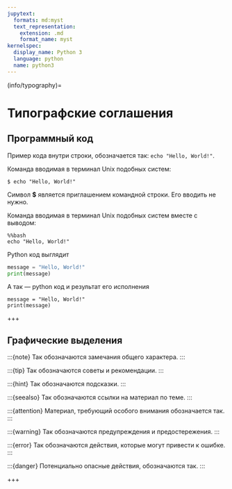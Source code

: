 ```yaml
---
jupytext:
  formats: md:myst
  text_representation:
    extension: .md
    format_name: myst
kernelspec:
  display_name: Python 3
  language: python
  name: python3
---
```


(info/typography)=
# Типографские соглашения

## Программный код

Пример кода внутри строки, обозначается так: `echo "Hello, World!"`.

Команда вводимая в терминал Unix подобных систем:
```console
$ echo "Hello, World!"
```
Символ **$** является приглашением командной строки. Его вводить не нужно.

<!--
Команда вводимая в командной строке Windows:
```console
c:\> echo "Hello, World!"
```
Символы **c:\\>** являются приглашением командной строки. Их вводить не нужно.
-->

Команда вводимая в терминал Unix подобных систем вместе с выводом:
```{code-cell} python
%%bash
echo "Hello, World!"
```

Python код выглядит
```python
message = "Hello, World!"
print(message)
```

А так — python код и результат его исполнения
```{code-cell} python
message = "Hello, World!"
print(message)
```

+++

## Графические выделения

<!--
:::{admonition} This is a title
:class: note
:class: warning
:class: tip
:class: caution
:class: attention
:class: danger
:class: error
:class: hint
:class: important
:class: seealso
An example of an admonition with a title.
:::
-->

:::{note}
Так обозначаются замечания общего характера.
:::

:::{tip}
Так обозначаются советы и рекомендации.
:::

:::{hint}
Так обозначаются подсказки.
:::

:::{seealso}
Так обозначаются ссылки на материал по теме.
:::

:::{attention}
Материал, требующий особого внимания обозначается так.
:::

:::{warning}
Так обозначаются предупреждения и предостережения.
:::

:::{error}
Так обозначаются действия, которые могут привести к ошибке.
:::

:::{danger}
Потенциально опасные действия, обозначаются так.
:::

+++
